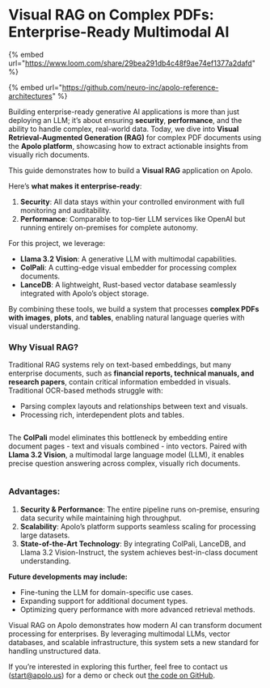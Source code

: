 # Visual RAG on Complex PDFs: Enterprise-Ready Multimodal AI



{% embed url="https://www.loom.com/share/29bea291db4c48f9ae74ef1377a2dafd" %}



{% embed url="https://github.com/neuro-inc/apolo-reference-architectures" %}

Building enterprise-ready generative AI applications is more than just deploying an LLM; it’s about ensuring **security**, **performance**, and the ability to handle complex, real-world data. Today, we dive into **Visual Retrieval-Augmented Generation (RAG)** for complex PDF documents using the **Apolo platform**, showcasing how to extract actionable insights from visually rich documents.

This guide demonstrates how to build a **Visual RAG** application on Apolo.&#x20;

Here’s **what makes it enterprise-ready**:

1. **Security**: All data stays within your controlled environment with full monitoring and auditability.
2. **Performance**: Comparable to top-tier LLM services like OpenAI but running entirely on-premises for complete autonomy.

For this project, we leverage:

* **Llama 3.2 Vision**: A generative LLM with multimodal capabilities.
* **ColPali**: A cutting-edge visual embedder for processing complex documents.
* **LanceDB**: A lightweight, Rust-based vector database seamlessly integrated with Apolo’s object storage.

By combining these tools, we build a system that processes **complex PDFs with images**, **plots**, and **tables**, enabling natural language queries with visual understanding.

### Why Visual RAG?

Traditional RAG systems rely on text-based embeddings, but many enterprise documents, such as **financial reports, technical manuals, and research papers**, contain critical information embedded in visuals. Traditional OCR-based methods struggle with:

* Parsing complex layouts and relationships between text and visuals.
* Processing rich, interdependent plots and tables.

<figure><img src="https://lh7-rt.googleusercontent.com/docsz/AD_4nXdHJBbkxo_Yap-no-_2Px9QajaHRfaXmy27FWFxaQx5X_DJICVloJqCRgApU5wONyvW9SRYxXBIstE-NCR9nhbyRhBhgDJyrHPSsAVLcBOjDMRgfRyTP6HHBf5_IQk62CdXTtS3xg?key=otIZGGH9IV7FtNlKEVwhAb5T" alt=""><figcaption></figcaption></figure>

The **ColPali** model eliminates this bottleneck by embedding entire document pages - text and visuals combined - into vectors. Paired with **Llama 3.2 Vision**, a multimodal large language model (LLM), it enables precise question answering across complex, visually rich documents.

<figure><img src="https://lh7-rt.googleusercontent.com/docsz/AD_4nXfWCmCbDOGPUTlusiNtEU7AzXMAo0aE_SoxVo7KarSYFsFGMDgyF3wRsOZ-b3d0XbRPrTt6LfqLxofqHw-o276EJQ07lWo5E7zbG3tnIEGSKxG-fxaZkCKPsClrAtEoaRf1OXIQng?key=otIZGGH9IV7FtNlKEVwhAb5T" alt=""><figcaption></figcaption></figure>

### Advantages:

1. **Security & Performance**: The entire pipeline runs on-premise, ensuring data security while maintaining high throughput.
2. **Scalability**: Apolo’s platform supports seamless scaling for processing large datasets.
3. **State-of-the-Art Technology**: By integrating ColPali, LanceDB, and Llama 3.2 Vision-Instruct, the system achieves best-in-class document understanding.

**Future developments may include:**

* Fine-tuning the LLM for domain-specific use cases.
* Expanding support for additional document types.
* Optimizing query performance with more advanced retrieval methods.

Visual RAG on Apolo demonstrates how modern AI can transform document processing for enterprises. By leveraging multimodal LLMs, vector databases, and scalable infrastructure, this system sets a new standard for handling unstructured data.

If you’re interested in exploring this further, feel free to contact us ([start@apolo.us](mailto:start@apolo.us)) for a demo or check out [the code on GitHub](https://github.com/neuro-inc/apolo-reference-architectures).
